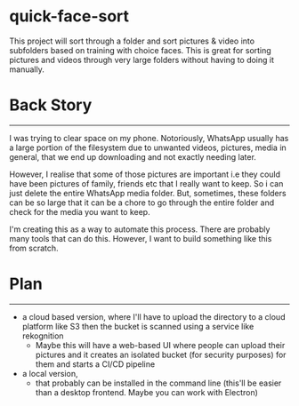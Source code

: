 # quick-face-sort
This project will sort through a folder and sort pictures & video into subfolders based on training with choice faces. This is great for sorting pictures and videos through very large folders without having to doing it manually.

# Back Story
---
I was trying to clear space on my phone. Notoriously, WhatsApp usually has a large portion of the filesystem due to unwanted videos, pictures, media in general, that we end up downloading and not exactly needing later. 

However, I realise that some of those pictures are important i.e they could have been pictures of family, friends etc that I really want to keep. So i can just delete the entire WhatsApp media folder. But, sometimes, these folders can be so large that it can be a chore to go through the entire folder and check for the media you want to keep.

I'm creating this as a way to automate this process. There are probably many tools that can do this. However, I want to build something like this from scratch.

# Plan
---
- a cloud based version, where I'll have to upload the directory to a cloud platform like S3 then the bucket is scanned using a service like rekognition
  - Maybe this will have a web-based UI where people can upload their pictures and it creates an isolated bucket (for security purposes) for them and starts a CI/CD pipeline
- a local version,
  - that probably can be installed in the command line (this'll be easier than a desktop frontend. Maybe you can work with Electron)
